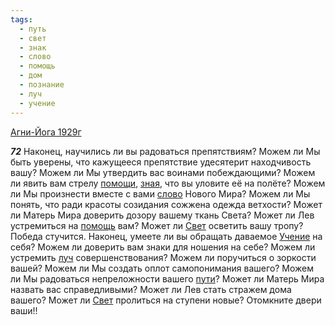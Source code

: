 ```yaml
---
tags:
  - путь
  - свет
  - знак
  - слово
  - помощь
  - дом
  - познание
  - луч
  - учение
---
```


[Агни-Йога 1929г](https://127.0.0.1:4002/agni/1929)

___72___
Наконец, научились ли вы радоваться препятствиям? Можем ли Мы быть уверены, что кажущееся препятствие удесятерит находчивость вашу? Можем ли Мы утвердить вас воинами побеждающими? Можем ли явить вам стрелу [помощи](../../../tags/#[помощь](../../../tags/#помощь)), [зная](../../../tags/#познание), что вы уловите её на полёте? Можем ли Мы произнести вместе с вами [слово](../../../tags/#слово) Нового Мира? Можем ли Мы понять, что ради красоты созидания сожжена одежда ветхости? Может ли Матерь Мира доверить дозору вашему ткань Света? Может ли Лев устремиться на [помощь](../../../tags/#помощь) вам? Может ли [Свет](../../../tags/#[свет](../../../tags/#свет)) осветить вашу тропу? Победа стучится. Наконец, умеете ли вы обращать даваемое [Учение](../../../tags/#учение) на себя? Можем ли доверить вам знаки для ношения на себе? Можем ли устремить [луч](../../../tags/#луч) совершенствования? Можем ли поручиться о зоркости вашей? Можем ли Мы создать оплот самопонимания вашего? Можем ли Мы радоваться непреложности вашего [пути](../../../tags/#путь)? Может ли Матерь Мира назвать вас справедливыми? Может ли Лев стать стражем дома вашего? Может ли [Свет](../../../tags/#[свет](../../../tags/#свет)) пролиться на ступени новые? Отомкните двери ваши!!